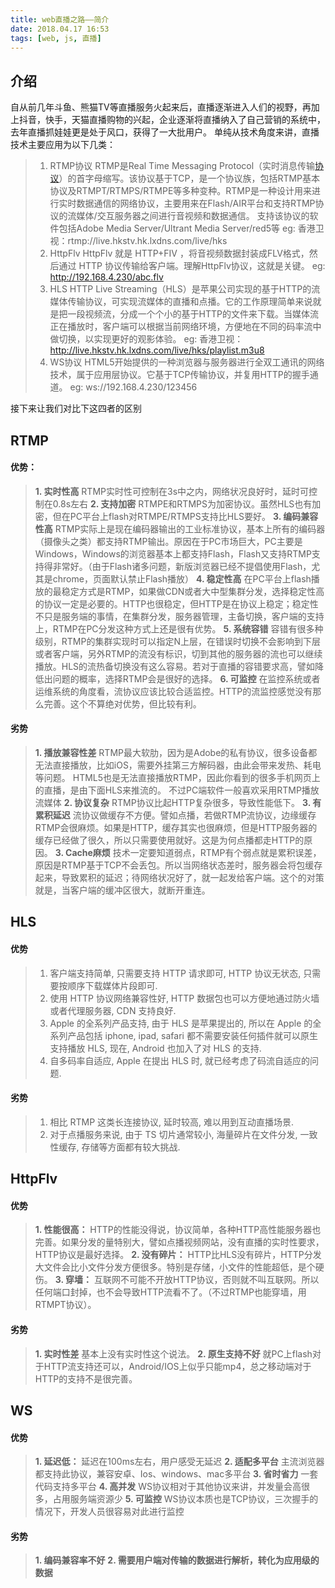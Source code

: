 ```yaml
---
title: web直播之路——简介
date: 2018.04.17 16:53
tags: [web, js, 直播]
---
```

## 介绍
自从前几年斗鱼、熊猫TV等直播服务火起来后，直播逐渐进入人们的视野，再加上抖音，快手，天猫直播购物的兴起，企业逐渐将直播纳入了自己营销的系统中，去年直播抓娃娃更是处于风口，获得了一大批用户。
单纯从技术角度来讲，直播技术主要应用为以下几类：
>1. RTMP协议
    RTMP是Real Time Messaging Protocol（实时消息传输[协议](https://baike.baidu.com/item/%E5%8D%8F%E8%AE%AE/13020269)）的首字母缩写。该协议基于TCP，是一个协议族，包括RTMP基本协议及RTMPT/RTMPS/RTMPE等多种变种。RTMP是一种设计用来进行实时数据通信的网络协议，主要用来在Flash/AIR平台和支持RTMP协议的流媒体/交互服务器之间进行音视频和数据通信。
支持该协议的软件包括Adobe Media Server/Ultrant Media Server/red5等
eg: 香港卫视：rtmp://live.hkstv.hk.lxdns.com/live/hks
>2. HttpFlv
HttpFlv 就是 HTTP+FIV ，将音视频数据封装成FLV格式，然后通过 HTTP 协议传输给客户端。理解HttpFlv协议，这就是关键。
eg: http://192.168.4.230/abc.flv
>3. HLS
HTTP Live Streaming（HLS）是苹果公司实现的基于HTTP的流媒体传输协议，可实现流媒体的直播和点播。它的工作原理简单来说就是把一段视频流，分成一个个小的基于HTTP的文件来下载。当媒体流正在播放时，客户端可以根据当前网络环境，方便地在不同的码率流中做切换，以实现更好的观影体验。
eg: 香港卫视：http://live.hkstv.hk.lxdns.com/live/hks/playlist.m3u8
>4. WS协议
HTML5开始提供的一种浏览器与服务器进行全双工通讯的网络技术，属于应用层协议。它基于TCP传输协议，并复用HTTP的握手通道。
eg: ws://192.168.4.230/123456


接下来让我们对比下这四者的区别

## RTMP
#### 优势：
>**1. 实时性高**
RTMP实时性可控制在3s中之内，网络状况良好时，延时可控制在0.8s左右
>**2. 支持加密**
RTMPE和RTMPS为加密协议。虽然HLS也有加密，但在PC平台上flash对RTMPE/RTMPS支持比HLS要好。
>**3. 编码兼容性高**
RTMP实际上是现在编码器输出的工业标准协议，基本上所有的编码器（摄像头之类）都支持RTMP输出。原因在于PC市场巨大，PC主要是Windows，Windows的浏览器基本上都支持Flash，Flash又支持RTMP支持得非常好。（由于Flash诸多问题，新版浏览器已经不提倡使用Flash，尤其是chrome，页面默认禁止Flash播放）
>**4. 稳定性高**
在PC平台上flash播放的最稳定方式是RTMP，如果做CDN或者大中型集群分发，选择稳定性高的协议一定是必要的。HTTP也很稳定，但HTTP是在协议上稳定；稳定性不只是服务端的事情，在集群分发，服务器管理，主备切换，客户端的支持上，RTMP在PC分发这种方式上还是很有优势。
>**5. 系统容错**
容错有很多种级别，RTMP的集群实现时可以指定N上层，在错误时切换不会影响到下层或者客户端，另外RTMP的流没有标识，切到其他的服务器的流也可以继续播放。HLS的流热备切换没有这么容易。若对于直播的容错要求高，譬如降低出问题的概率，选择RTMP会是很好的选择。
>**6. 可监控**
在监控系统或者运维系统的角度看，流协议应该比较合适监控。HTTP的流监控感觉没有那么完善。这个不算绝对优势，但比较有利。

#### 劣势
>**1. 播放兼容性差**
RTMP最大软肋，因为是Adobe的私有协议，很多设备都无法直接播放，比如iOS，需要外挂第三方解码器，由此会带来发热、耗电等问题。
HTML5也是无法直接播放RTMP，因此你看到的很多手机网页上的直播，是由下面HLS来推流的。
不过PC端软件一般喜欢采用RTMP播放流媒体
>**2. 协议复杂**
RTMP协议比起HTTP复杂很多，导致性能低下。
>**3. 有累积延迟**
流协议做缓存不方便。譬如点播，若做RTMP流协议，边缘缓存RTMP会很麻烦。如果是HTTP，缓存其实也很麻烦，但是HTTP服务器的缓存已经做了很久，所以只需要使用就好。这是为何点播都走HTTP的原因。
>**3. Cache麻烦**
技术一定要知道弱点，RTMP有个弱点就是累积误差，原因是RTMP基于TCP不会丢包。所以当网络状态差时，服务器会将包缓存起来，导致累积的延迟；待网络状况好了，就一起发给客户端。这个的对策就是，当客户端的缓冲区很大，就断开重连。

## HLS
#### 优势
>1. 客户端支持简单, 只需要支持 HTTP 请求即可, HTTP 协议无状态, 只需要按顺序下载媒体片段即可.
>2. 使用 HTTP 协议网络兼容性好, HTTP 数据包也可以方便地通过防火墙或者代理服务器, CDN 支持良好.
>3. Apple 的全系列产品支持, 由于 HLS 是苹果提出的, 所以在 Apple 的全系列产品包括 iphone, ipad, safari 都不需要安装任何插件就可以原生支持播放 HLS, 现在, Android 也加入了对 HLS 的支持.
>4. 自多码率自适应, Apple 在提出 HLS 时, 就已经考虑了码流自适应的问题.

#### 劣势
>1. 相比 RTMP 这类长连接协议, 延时较高, 难以用到互动直播场景.
>2. 对于点播服务来说, 由于 TS 切片通常较小, 海量碎片在文件分发, 一致性缓存, 存储等方面都有较大挑战.

## HttpFlv
#### 优势
>**1. 性能很高：**
HTTP的性能没得说，协议简单，各种HTTP高性能服务器也完善。如果分发的量特别大，譬如点播视频网站，没有直播的实时性要求，HTTP协议是最好选择。
>**2. 没有碎片：**
HTTP比HLS没有碎片，HTTP分发大文件会比小文件分发方便很多。特别是存储，小文件的性能超低，是个硬伤。
>**3. 穿墙：**
互联网不可能不开放HTTP协议，否则就不叫互联网。所以任何端口封掉，也不会导致HTTP流看不了。（不过RTMP也能穿墙，用RTMPT协议）。

#### 劣势
>**1. 实时性差**
基本上没有实时性这个说法。
>**2. 原生支持不好**
就PC上flash对于HTTP流支持还可以，Android/IOS上似乎只能mp4，总之移动端对于HTTP的支持不是很完善。

## WS
#### 优势
> **1. 延迟低：**
延迟在100ms左右，用户感受无延迟
> **2. 适配多平台**
主流浏览器都支持此协议，兼容安卓、Ios、windows、mac多平台
>**3. 省时省力**
一套代码支持多平台
>**4. 高并发**
WS协议相对于其他协议来讲，并发量会高很多，占用服务端资源少
>**5. 可监控**
WS协议本质也是TCP协议，三次握手的情况下，开发人员很容易对此进行监控
#### 劣势
> **1.  编码兼容率不好**
> **2. 需要用户端对传输的数据进行解析，转化为应用级的数据**
